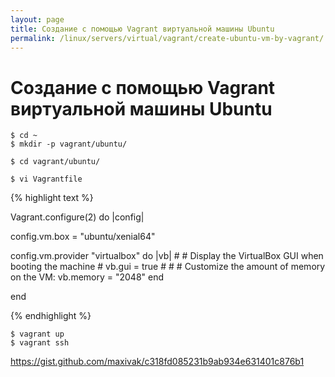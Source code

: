 ```yaml
---
layout: page
title: Создание с помощью Vagrant виртуальной машины Ubuntu
permalink: /linux/servers/virtual/vagrant/create-ubuntu-vm-by-vagrant/
---
```



# Создание с помощью Vagrant виртуальной машины Ubuntu


    $ cd ~
    $ mkdir -p vagrant/ubuntu/

    $ cd vagrant/ubuntu/

    $ vi Vagrantfile


{% highlight text %}

Vagrant.configure(2) do |config|

  config.vm.box = "ubuntu/xenial64"

  config.vm.provider "virtualbox" do |vb|
    #   # Display the VirtualBox GUI when booting the machine
    #   vb.gui = true
    #
    #   # Customize the amount of memory on the VM:
    vb.memory = "2048"
  end


end

{% endhighlight %}


    $ vagrant up
    $ vagrant ssh




https://gist.github.com/maxivak/c318fd085231b9ab934e631401c876b1
